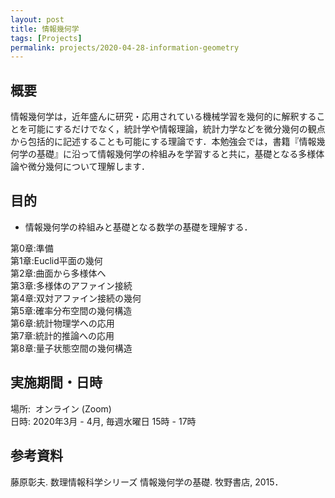 ```yaml
---
layout: post
title: 情報幾何学
tags: [Projects]
permalink: projects/2020-04-28-information-geometry
---
```


## 概要
情報幾何学は，近年盛んに研究・応用されている機械学習を幾何的に解釈することを可能にするだけでなく，統計学や情報理論，統計力学などを微分幾何の観点から包括的に記述することも可能にする理論です．本勉強会では，書籍『情報幾何学の基礎』に沿って情報幾何学の枠組みを学習すると共に，基礎となる多様体論や微分幾何について理解します．

## 目的
- 情報幾何学の枠組みと基礎となる数学の基礎を理解する．

第0章:準備 \
第1章:Euclid平面の幾何 \
第2章:曲面から多様体へ \
第3章:多様体のアファイン接続 \
第4章:双対アファイン接続の幾何 \
第5章:確率分布空間の幾何構造 \
第6章:統計物理学への応用 \
第7章:統計的推論への応用 \
第8章:量子状態空間の幾何構造

## 実施期間・日時
場所:  オンライン (Zoom) \
日時: 2020年3月 - 4月, 毎週水曜日 15時 - 17時

## 参考資料
藤原彰夫. 数理情報科学シリーズ 情報幾何学の基礎. 牧野書店, 2015．